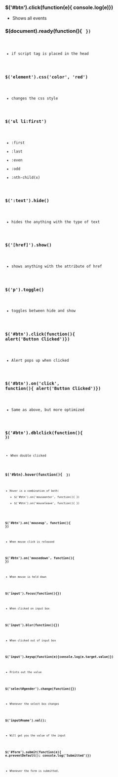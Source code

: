 ### \$('#btn').click(function(e){ console.log(e)})

- Shows all events

### \$(document).ready(function(){ <code goes here> })

- if script tag is placed in the head

### \$('element').css('color', 'red')

- changes the css style

### \$('ul li:first')

- :first
- :last
- :even
- :odd
- :nth-child(x)

### \$(':text').hide()

- hides the anything with the type of text

### \$('[href]').show()

- shows anything with the attribute of href

### \$('p').toggle()

- toggles between hide and show

### \$('#btn').click(function(){ alert('Button Clicked')})

- Alert pops up when clicked

### \$('#btn').on('click', function(){ alert('Button Clicked')})

- Same as above, but more optimized

### \$('#btn').dblclick(function(){ <code>})

- When double clicked

### \$('#btn).hover(function(){ <code> })

- Hover is a combination of both:
  - \$('#btn').on('mouseenter', function(){ })
  - \$('#btn').on('mouseleave', function(){ })

### \$('#btn').on('mouseup', function(){ })

- When mouse click is released

### \$('#btn').on('mousedown', function(){ })

- When mouse is held down

### \$('input').focus(function(){})

- When clicked on input box

### \$('input').blur(functino(){})

- When clicked out of input box

### \$('input').keyup(function(e){console.log(e.target.value)})

- Prints out the value

### \$('select#gender').change(function({})

- Whenever the select box changes

### \$('input#name').val();

- Will get you the value of the input

### \$('#form').submit(function(e){ e.preventDefault(); console.log('Submitted')})

- Whenever the form is submitted.
